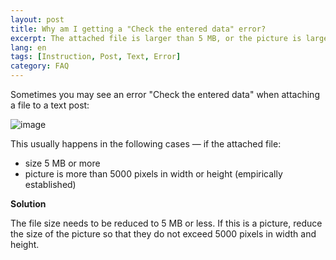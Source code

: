```yaml
---
layout: post
title: Why am I getting a "Check the entered data" error?
excerpt: The attached file is larger than 5 MB, or the picture is larger than 5000 pixels in width or height.
lang: en
tags: [Instruction, Post, Text, Error]
category: FAQ
---
```


Sometimes you may see an error "Check the entered data" when attaching a file to a text post:

![image](https://user-images.githubusercontent.com/24430718/107155643-95872f00-698a-11eb-810d-927a5a810c30.png)

This usually happens in the following cases — if the attached file:
* size 5 MB or more
* picture is more than 5000 pixels in width or height (empirically established)

**Solution**

The file size needs to be reduced to 5 MB or less. If this is a picture, reduce the size of the picture so that they do not exceed 5000 pixels in width and height.
